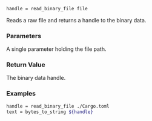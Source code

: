 ```sh
handle = read_binary_file file
```

Reads a raw file and returns a handle to the binary data.

### Parameters

A single parameter holding the file path.

### Return Value

The binary data handle.

### Examples

```sh
handle = read_binary_file ./Cargo.toml
text = bytes_to_string ${handle}
```
